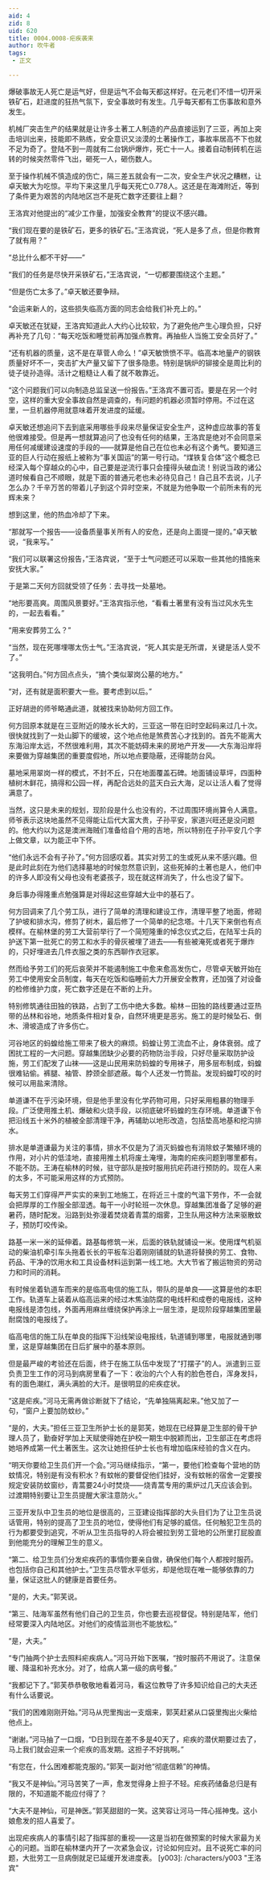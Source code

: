 ```yaml
---
aid: 4
zid: 8
uid: 620
title: 0004.0008-疟疾袭来
author: 吹牛者
tags: 
 - 正文

---
```




  爆破事故无人死亡是运气好，但是运气不会每天都这样好。在元老们不惜一切开采铁矿石，赶进度的狂热气氛下，安全事故时有发生。几乎每天都有工伤事故和意外发生。

  机械厂突击生产的结果就是让许多土著工人制造的产品直接运到了三亚，再加上突击培训出来，技能即不熟练，安全意识又淡漠的土著操作工，事故率居高不下也就不足为奇了。登陆不到一周就有二台锅炉爆炸，死亡十一人。接着自动制砖机在运转的时候突然零件飞出，砸死一人，砸伤数人。

  至于操作机械不慎造成的伤亡，隔三差五就会有一二次，安全生产状况之糟糕，让卓天敏大为吃惊。平均下来这里几乎每天死亡0.778人。这还是在海滩附近，等到了条件更为艰苦的内陆地区岂不是死亡数字还要往上翻？

  王洛宾对他提出的“减少工作量，加强安全教育”的提议不感兴趣。

  “我们现在要的是铁矿石，更多的铁矿石。”王洛宾说，“死人是多了点，但是你教育了就有用？”

  “总比什么都不干好——”

  “我们的任务是尽快开采铁矿石，”王洛宾说，“一切都要围绕这个主题。”

  “但是伤亡太多了。”卓天敏还要争辩。

  “会运来新人的，这些损失临高方面的同志会给我们补充上的。”

  卓天敏还在犹疑，王洛宾知道此人大约心比较软，为了避免他产生心理负担，只好再补充了几句：“每天吃饭和睡觉前再加强点教育。再抽些人当施工安全员好了。”

  “还有机器的质量，这不是在草菅人命么！”卓天敏愤愤不平。临高本地量产的钢铁质量好坏不一，突击扩大产量又留下了很多隐患。特别是锅炉的铆接全是周比利的徒子徒孙造得。活计之粗糙让人看了就不敢靠近。

  “这个问题我们可以向制造总监呈送一份报告。”王洛宾不置可否。要是在另一个时空，这样的重大安全事故自然是调查的，有问题的机器必须暂时停用。不过在这里，一旦机器停用就意味着开发进度的延缓。

  卓天敏还想追问下去到底采用哪些手段来尽量保证安全生产，这种虚应故事的答复他很难接受。但是再一想就算追问了也没有任何的结果，王洛宾是绝对不会同意采用任何减缓建设速度的手段的——就算是他自己在位也未必有这个勇气。要知道三亚的巨人行动在报纸上被称为“事关国运”的第一号行动。“煤铁复合体”这个概念已经深入每个穿越众的心中，自己要是逆流行事只会撞得头破血流！别说当政的诸公道时候看自己不顺眼，就是下面的普通元老也未必待见自己！自己且不去说，儿子怎么办？千辛万苦的带着儿子到这个异时空来，不就是为他争取一个前所未有的光辉未来？

  想到这里，他的热血冷却了下来。

  “那就写一个报告——设备质量事关所有人的安危，还是向上面提一提的。”卓天敏说，“我来写。”

  “我们可以联署这份报告，”王洛宾说，“至于士气问题还可以采取一些其他的措施来安抚大家。”

  于是第二天何方回就受领了任务：去寻找一处墓地。

  “地形要高爽。周围风景要好。”王洛宾指示他，“看看土著里有没有当过风水先生的，一起去看看。”

  “用来安葬劳工么？”

  “当然，现在死哪埋哪太伤士气。”王洛宾说，“死人其实是无所谓，关键是活人受不了。”

  “这我明白。”何方回点点头，“搞个类似翠岗公墓的地方。”

  “对，还有就是面积要大一些。要考虑到以后。”

  正好胡逊的师爷略通此道，就被找来协助何方回工作。

  何方回原本就是在三亚附近的陵水长大的，三亚这一带在旧时空起码来过几十次。很快就找到了一处山脚下的缓坡，这个地点他是煞费苦心才找到的。首先不能离大东海沿岸太远，不然很难利用，其次不能妨碍未来的房地产开发——大东海沿岸将来要做为穿越集团的重要度假地，所以地点要隐蔽，还得能防台风。

  墓地采用翠岗一样的模式，不封不丘，只在地面覆盖石碑。地面铺设草坪，四面种植树木鲜花，搞得和公园一样，再配合远处的蓝天白云大海，足以让活人看了觉得满意了。

  当然，这只是未来的规划，现阶段是什么也没有的，不过周围环境尚算令人满意。师爷表示这块地虽然不见得能让后代大富大贵，子孙平安，家道兴旺还是没问题的。他大约以为这是澳洲海贼们准备给自个用的吉地，所以特别在子孙平安几个字上做文章，以为能正中下怀。

  “他们永远不会有子孙了。”何方回感叹着。其实对劳工的生或死从来不感兴趣。但是此时此刻在为他们选择墓地的时候忽然意识到，这些死掉的土著也是人，他们中的许多人即没有父母也没有老婆孩子，现在就这样消失了，什么也没了留下。

  身后事办得隆重点勉强算是对得起这些穿越大业中的基石了。

  何方回调来了几个劳工队，进行了简单的清理和建设工作，清理平整了地面，修砌了护坡和排水沟，修剪了树木，最后修了一个简单的纪念塔。十几天下来倒也有点模样。在榆林堡的劳工大营前举行了一个简短隆重的悼念仪式之后，在陆军士兵的护送下第一批死亡的劳工和水手的骨灰被埋了进去——有些被淹死或者死于爆炸的，只好埋进去几件衣服之类的东西聊作衣冠冢。

  然而给予劳工们的死后哀荣并不能遏制施工中愈来愈高发伤亡，尽管卓天敏开始在劳工中使用安全员制度，每天在吃饭和临睡前大力开展安全教育，还加强了对设备的检修维护力度，死亡数字还是在不断的上升。

  特别修筑通往田独的铁路，占到了工伤中绝大多数。榆林－田独的路线要通过亚热带的丛林和谷地，地质条件相对复杂，自然环境更是恶劣。施工的是时候坠石、倒木、滑坡造成了许多伤亡。

  河谷地区的蚂蝗给施工带来了极大的麻烦。蚂蝗让劳工流血不止，身体衰弱。成了困扰工程的一大问题。穿越集团缺少必要的药物防治手段，只好尽量采取防护设施，劳工们配发了山袜——这是山民用来防蚂蝗的专用袜子，用多层布制成，蚂蝗很难钻偷。裤腿、袖管、脖颈全部遮蔽。每个人还发一竹筒盐。发现蚂蝗叮咬的时候可以用盐来清除。

  单道谦不在乎污染环境，但是他手里没有化学药物可用，只好采用粗暴的物理手段。广泛使用推土机、爆破和火烧手段，以彻底破坏蚂蝗的生存环境。单道谦下令把沿线五十米外的植被全部清理干净，再辅助以地形改造，包括垫高地基和挖沟排水。

  排水是单道谦最为关注的事情，排水不仅是为了消灭蚂蝗也有消除蚊子繁殖环境的作用，对小片的低洼地，直接用推土机将废土淹埋，海南的疟疾问题到哪里都有。不能不防。王涛在榆林的时候，驻守部队是按时服用抗疟药进行预防的。现在人来的太多，不可能采用这样的方式预防。

  每天劳工们穿得严严实实的来到工地施工，在将近三十度的气温下劳作，不一会就会把厚厚的工作服全部湿透。每干一小时轮班一次休息。穿越集团准备了足够的避暑药，随时配发。沿路到处弥漫着焚烧着青蒿的烟雾，卫生队用这种方法来驱散蚊子，预防叮咬传染。

  路基一米一米的延伸着。路基每修筑一米，后面的铁轨就铺设一米。使用煤气机驱动的柴油机牵引车头拖着长长的平板车沿着刚刚铺就的轨道将替换的劳工、食物、药品、干净的饮用水和工具设备材料运到第一线工地。大大节省了搬运物资的劳动力和时间的消耗。

  有时候坐着轨道车而来的是临高电信的施工队，带队的是单良——这算是他的本职工作。轨道车上装着从临高运来的经过木焦油防腐的电线杆和成卷的电报线，这种电报线是漆包线，外面再用麻丝缠绕保护再涂上一层生漆，是现阶段穿越集团里最耐腐蚀的电报线了。

  临高电信的施工队在单良的指挥下沿线架设电报线，轨道铺到哪里，电报就通到哪里，这是穿越集团在日后扩展中的基本原则。

  但是最严峻的考验还在后面，终于在施工队伍中发现了“打摆子”的人。派遣到三亚负责卫生工作的河马到病房里看了一下：收治的六个人有的脸色苍白，浑身发抖，有的面色潮红，满头满脸的大汗。是很明显的疟疾症状。

  “这是疟疾。”河马无需再做诊断就下了结论，“先单独隔离起来。”他又加了一句，“窗户上要加防蚊纱。”

  “是的，大夫。”担任三亚卫生所护士长的是郭芙，她现在已经算是卫生部的骨干护理人员了，勤奋好学加上天赋使得她在护校一期生中脱颖而出，卫生部正在考虑将她培养成第一代土著医生。这次让她担任护士长也有增加临床经验的含义在内。

  “明天你要给卫生员们开一个会。”河马继续指示，“第一，要他们检查每个营地的防蚊情况，特别是有没有积水？有蚊帐的要督促他们挂好，没有蚊帐的宿舍一定要按规定安装防蚊窗纱，青蒿要24小时焚烧——烧青蒿专用的熏炉过几天应该会到。过渡期特别要让卫生员提醒大家注意防火。”

  三亚开发队中卫生员的地位是很高的，三亚建设指挥部的大头目们为了让卫生员说话管用，特别的提高了卫生员的地位，使得他们有足够的威信。任何触犯卫生员的行为都要受到追究，不听从卫生员指导的人将会被拉到劳工营地的公所里打屁股直到他能充分的理解卫生的意义。

  “第二、给卫生员们分发疟疾药的事情你要亲自做，确保他们每个人都按时服药。也包括你自己和其他护士。”卫生员尽管水平低劣，却是他现在唯一能够依靠的力量，保证这批人的健康是首要任务。

  “是的，大夫。”郭芙说。

  “第三、陆海军虽然有他们自己的卫生员，你也要去巡视督促。特别是陆军，他们经常要深入内陆地区。对他们的疫情监测也不能放松。”

  “是，大夫。”

  “专门抽两个护士去照料疟疾病人。”河马开始下医嘱，“按时服药不用说了。注意保暖、降温和补充水分。对了，给病人第一级的病号餐。”

  “我都记下了。”郭芙恭恭敬敬地看着河马，看这位教导了许多知识给自己的大夫还有什么话要说。

  “我们的困难刚刚开始。”河马从兜里掏出一支烟来，郭芙赶紧从口袋里掏出火柴给他点上。

  “谢谢。”河马抽了一口烟，“D日到现在差不多是40天了，疟疾的潜伏期要过去了，马上我们就会迎来一个疟疾的高发期。这担子不好挑啊。”

  “有您在，什么困难都能克服的。”郭芙一副对他“彻底信赖”的神情。

  “我又不是神仙。”河马苦笑了一声，愈发觉得身上担子不轻。疟疾药储备总归是有限的，不知道能不能应付得了？

  “大夫不是神仙，可是神医。”郭芙甜甜的一笑。这笑容让河马一阵心摇神曳。这小娘愈发的招人喜爱了。

  出现疟疾病人的事情引起了指挥部的重视——这是当初在做预案的时候大家最为关心的问题。当即在榆林堡内开了一次紧急会议，讨论如何应对。且不说死亡率的问题，大批劳工一旦病倒就足已延缓开发进度表。
[y003]: /characters/y003 "王洛宾"


